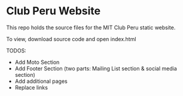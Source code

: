 # Club Peru Website

This repo holds the source files for the MIT Club Peru static website.

To view, download source code and open index.html


TODOS:
* Add Moto Section
* Add Footer Section (two parts: Mailing List section & social media section)
* Add additional pages
* Replace links